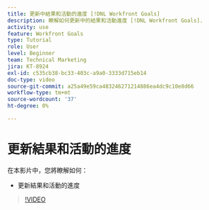```yaml
---
title: 更新中結果和活動的進度 [!DNL Workfront Goals]
description: 瞭解如何更新中的結果和活動進度 [!DNL Workfront Goals].
activity: use
feature: Workfront Goals
type: Tutorial
role: User
level: Beginner
team: Technical Marketing
jira: KT-8924
exl-id: c535cb38-bc33-403c-a9a0-3333d715eb14
doc-type: video
source-git-commit: a25a49e59ca483246271214886ea4dc9c10e8d66
workflow-type: tm+mt
source-wordcount: '37'
ht-degree: 0%

---
```


# 更新結果和活動的進度

在本影片中，您將瞭解如何：

* 更新結果和活動的進度

>[!VIDEO](https://video.tv.adobe.com/v/335196/?quality=12&learn=on)
